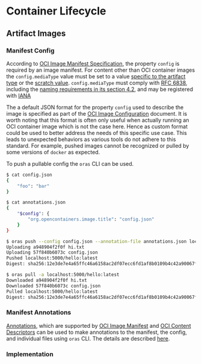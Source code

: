 # Container Lifecycle

## Artifact Images

### Manifest Config

According to [OCI Image Manifest
Specification](https://github.com/opencontainers/image-spec/blob/master/manifest.md#image-manifest-property-descriptions),
the property `config` is required by an image manifest. For content other than
OCI container images the `config.mediaType` value must be set to a value
[specific to the artifact
type](https://github.com/opencontainers/image-spec/blob/main/manifest.md#guidelines-for-artifact-usage)
or the [scratch
value](https://github.com/opencontainers/image-spec/blob/main/manifest.md#example-of-a-scratch-config-or-layer-descriptor).
`config.mediaType` must comply with [RFC
6838](https://tools.ietf.org/html/rfc6838), including the [naming requirements
in its section 4.2](https://datatracker.ietf.org/doc/html/rfc6838#section-4.2),
and may be registered with
[IANA](https://www.iana.org/assignments/media-types/media-types.xhtml)

The a default JSON format for the property `config` used to describe the image
is specified as part of the [OCI Image
Configuration](https://github.com/opencontainers/image-spec/blob/main/config.md)
document. It is worth noting that this format is often only useful when actually
running an OCI container image which is not the case here. Hence as custom
format could be used to better address the needs of this specific use case. This
leads to unexpected behaviors as various tools do not adhere to this standard.
For example, pushed images cannot be recognized or pulled by some versions of
`docker` as expected.

To push a pullable config the `oras` CLI can be used.

```bash
$ cat config.json
{
    "foo": "bar"
}

$ cat annotations.json
{
    "$config": {
        "org.opencontainers.image.title": "config.json"
    }
}

$ oras push --config config.json --annotation-file annotations.json localhost:5000/hello:latest hi.txt
Uploading a948904f2f0f hi.txt
Uploading 57f840b6073c config.json
Pushed localhost:5000/hello:latest
Digest: sha256:12e3de7e4a65ffc46a6158ac2df07ecc6fd1af8b0109b4c42a90067f7e907f43

$ oras pull -a localhost:5000/hello:latest
Downloaded a948904f2f0f hi.txt
Downloaded 57f840b6073c config.json
Pulled localhost:5000/hello:latest
Digest: sha256:12e3de7e4a65ffc46a6158ac2df07ecc6fd1af8b0109b4c42a90067f7e907f43
```

### Manifest Annotations

[Annotations](https://github.com/opencontainers/image-spec/blob/master/annotations.md),
which are supported by [OCI Image
Manifest](https://github.com/opencontainers/image-spec/blob/master/manifest.md#image-manifest)
and [OCI Content
Descriptors](https://github.com/opencontainers/image-spec/blob/master/descriptor.md)
can be used to make annotations to the manifest, the config, and individual
files using `oras` CLI. The details are described
[here](https://oras.land/cli/4_manifest_annotations/).

### Implementation



